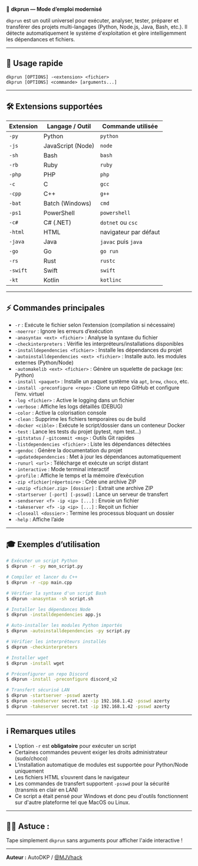 📖 **dkprun — Mode d’emploi modernisé**

`dkprun` est un outil universel pour exécuter, analyser, tester, préparer et transférer des projets multi-langages (Python, Node.js, Java, Bash, etc.). Il détecte automatiquement le système d'exploitation et gère intelligemment les dépendances et fichiers.

---

## 🚀 Usage rapide

```
dkprun [OPTIONS] -<extension> <fichier>
dkprun [OPTIONS] <commande> [arguments...]
```

---

## 🛠️ Extensions supportées

| Extension | Langage / Outil   | Commande utilisée     |
| --------- | ----------------- | --------------------- |
| `-py`     | Python            | `python`              |
| `-js`     | JavaScript (Node) | `node`                |
| `-sh`     | Bash              | `bash`                |
| `-rb`     | Ruby              | `ruby`                |
| `-php`    | PHP               | `php`                 |
| `-c`      | C                 | `gcc`                 |
| `-cpp`    | C++               | `g++`                 |
| `-bat`    | Batch (Windows)   | `cmd`                 |
| `-ps1`    | PowerShell        | `powershell`          |
| `-c#`     | C# (.NET)         | `dotnet` ou `csc`     |
| `-html`   | HTML              | navigateur par défaut |
| `-java`   | Java              | `javac` puis `java`   |
| `-go`     | Go                | `go run`              |
| `-rs`     | Rust              | `rustc`               |
| `-swift`  | Swift             | `swift`               |
| `-kt`     | Kotlin            | `kotlinc`             |

---

## ⚡ Commandes principales

* `-r` : Exécute le fichier selon l’extension (compilation si nécessaire)
* `-noerror` : Ignore les erreurs d’exécution
* `-anasyntax <ext> <fichier>` : Analyse la syntaxe du fichier
* `-checkinterpreters` : Vérifie les interpréteurs/installations disponibles
* `-installdependencies <fichier>` : Installe les dépendances du projet
* `-autoinstalldependencies <ext> <fichier>` : Installe auto. les modules externes (Python/Node)
* `-automakelib <ext> <fichier>` : Génère un squelette de package (ex: Python)
* `-install <paquet>` : Installe un paquet système via `apt`, `brew`, `choco`, etc.
* `-install -preconfigure <repo>` : Clone un repo GitHub et configure l’env. virtuel
* `-log <fichier>` : Active le logging dans un fichier
* `-verbose` : Affiche les logs détaillés (DEBUG)
* `-color` : Active la colorisation console
* `-clean` : Supprime les fichiers temporaires ou de build
* `-docker <cible>` : Exécute le script/dossier dans un conteneur Docker
* `-test` : Lance les tests du projet (pytest, npm test...)
* `-gitstatus` / `-gitcommit <msg>` : Outils Git rapides
* `-listdependencies <fichier>` : Liste les dépendances détectées
* `-gendoc` : Génère la documentation du projet
* `-updatedependencies` : Met à jour les dépendances automatiquement
* `-runurl <url>` : Télécharge et exécute un script distant
* `-interactive` : Mode terminal interactif
* `-profile` : Affiche le temps et la mémoire d’exécution
* `-zip <fichier|répertoire>` : Crée une archive ZIP
* `-unzip <fichier.zip> [dossier]` : Extrait une archive ZIP
* `-startserver [-port] [-psswd]` : Lance un serveur de transfert
* `-sendserver <f> -ip <ip> [...]` : Envoie un fichier
* `-takeserver <f> -ip <ip> [...]` : Reçoit un fichier
* `-closeall <dossier>` : Termine les processus bloquant un dossier
* `-help` : Affiche l’aide

---

## 🎓 Exemples d’utilisation

```bash
# Exécuter un script Python
$ dkprun -r -py mon_script.py

# Compiler et lancer du C++
$ dkprun -r -cpp main.cpp

# Vérifier la syntaxe d'un script Bash
$ dkprun -anasyntax -sh script.sh

# Installer les dépendances Node
$ dkprun -installdependencies app.js

# Auto-installer les modules Python importés
$ dkprun -autoinstalldependencies -py script.py

# Vérifier les interpréteurs installés
$ dkprun -checkinterpreters

# Installer wget
$ dkprun -install wget

# Préconfigurer un repo Discord
$ dkprun -install -preconfigure discord_v2

# Transfert sécurisé LAN
$ dkprun -startserver -psswd azerty
$ dkprun -sendserver secret.txt -ip 192.168.1.42 -psswd azerty
$ dkprun -takeserver secret.txt -ip 192.168.1.42 -psswd azerty
```

---

## ℹ️ Remarques utiles

* L’option `-r` est **obligatoire** pour exécuter un script
* Certaines commandes peuvent exiger les droits administrateur (sudo/choco)
* L’installation automatique de modules est supportée pour Python/Node uniquement
* Les fichiers HTML s’ouvrent dans le navigateur
* Les commandes de transfert supportent `-psswd` pour la sécurité (transmis en clair en LAN)
* Ce script a était pensé pour Windows et donc peu d'outils fonctionnent sur d'autre plateforme tel que MacOS ou Linux.

---

## 🧑‍💻 Astuce :

Tape simplement `dkprun` sans arguments pour afficher l'aide interactive !

---

**Auteur :** AutoDKP / [@MJVhack](https://github.com/MJVhack)
